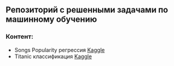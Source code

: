 ## Репозиторий с решенными задачами по машинному обучению

### Контент:

- Songs Popularity регрессия [Kaggle](https://www.kaggle.com/code/laroxyss/songs-korolev-fedor)
- Titanic классификация [Kaggle](https://www.kaggle.com/code/laroxyss/titanic-korolev-fedor-at07)
